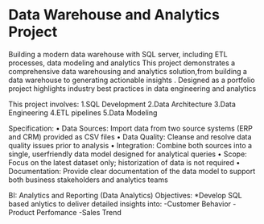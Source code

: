# Data Warehouse and Analytics Project
Building a modern data warehouse with SQL server, including ETL processes, data modeling and analytics
This project demonstrates a comprehensive data warehousing and analytics solution,from building a data warehouse to generating actionable insights . Designed as a portfolio project highlights industry best practices in data engineering and analytics

This project involves:
1.SQL Development
2.Data Architecture
3.Data Engineering
4.ETL pipelines
5.Data Modeling

Specification:
• Data Sources: Import data from two source systems (ERP and CRM) provided as CSV files
• Data Quality: Cleanse and resolve data quality issues prior to analysis
• Integration: Combine both sources into a single, userfriendly data model designed for analytical queries
• Scope: Focus on the latest dataset only; historization of data is not required
• Documentation: Provide clear documentation of the data model to support both business stakeholders and analytics teams

BI: Analytics and Reporting (Data Analytics)
Objectives:
*Develop SQL based anlytics to deliver detailed insights into:
-Customer Behavior
-Product Perfomance
-Sales Trend
